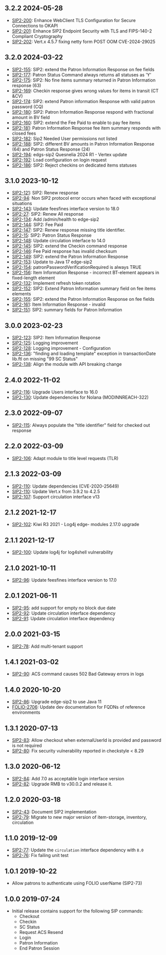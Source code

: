 ## 3.2.2 2024-05-28
* [SIP2-200](https://issues.folio.org/browse/SIP2-200): Enhance WebClient TLS Configuration for Secure Connections to OKAPI
* [SIP2-201](https://issues.folio.org/browse/SIP2-201): Enhance SIP2 Endpoint Security with TLS and FIPS-140-2 Compliant Cryptography
* [SIP2-202](https://issues.folio.org/browse/SIP2-202): Vert.x 4.5.7 fixing netty form POST OOM CVE-2024-29025


## 3.2.0 2024-03-22
* [SIP2-155](https://issues.folio.org/browse/SIP2-155): SIP2: extend the Patron Information Response on fee fields
* [SIP2-177](https://issues.folio.org/browse/SIP2-177): Patron Status Command always returns all statuses as 'Y'
* [SIP2-175](https://issues.folio.org/browse/SIP2-175): SIP2: No fine items summary returned in Patron Information response (63)
* [SIP2-169](https://issues.folio.org/browse/SIP2-169): Checkin response gives wrong values for items in transit (CT &CV)
* [SIP2-174](https://issues.folio.org/browse/SIP2-174): SIP2: extend Patron information Response with valid patron password (CQ)
* [SIP2-180](https://issues.folio.org/browse/SIP2-180): SIP2: Patron Information Response respond with fractional amount in BV field
* [SIP2-160](https://issues.folio.org/browse/SIP2-160): SIP2: extend the Fee Paid to enable to pay fee items
* [SIP2-181](https://issues.folio.org/browse/SIP2-181): Patron Information Response fee item summary responds with closed fees
* [SIP2-182](https://issues.folio.org/browse/SIP2-182): Sip2 Needed User permissions not listed
* [SIP2-188](https://issues.folio.org/browse/SIP2-188): SIP2: different BV amounts in Patron Information Response (64) and  Patron Status Response (24)
* [SIP2-194](https://issues.folio.org/browse/SIP2-194): edgs-sip2 Quesnelia 2024 R1 - Vertex update
* [SIP2-192](https://issues.folio.org/browse/SIP2-192): Load configuration on login request
* [SIP2-186](https://issues.folio.org/browse/SIP2-186): SIP2: Reject checkins on dedicated items statuses


## 3.1.0 2023-10-12 
* [SIP2-121](https://issues.folio.org/browse/SIP2-121): SIP2: Renew response
* [SIP2-94](https://issues.folio.org/browse/SIP2-94): Non SIP2 protocol error occurs when faced with exceptional situations
* [SIP2-143](https://issues.folio.org/browse/SIP2-143): Update feesfines interface version to 18.0
* [SIP2-27](https://issues.folio.org/browse/SIP2-27): SIP2: Renew All response
* [SIP2-134](https://issues.folio.org/browse/SIP2-134): Add /admin/health to edge-sip2
* [SIP2-144](https://issues.folio.org/browse/SIP2-144): SIP2: Fee Paid
* [SIP2-147](https://issues.folio.org/browse/SIP2-147): SIP2: Renew response missing title identifier.
* [SIP2-15](https://issues.folio.org/browse/SIP2-15): SIP2: Patron Status Response
* [SIP2-148](https://issues.folio.org/browse/SIP2-148): Update circulation interface to 14.0
* [SIP2-145](https://issues.folio.org/browse/SIP2-145): SIP2: extend the Checkin command response
* [SIP2-146](https://issues.folio.org/browse/SIP2-146): Fee Paid response has invalid checksum
* [SIP2-149](https://issues.folio.org/browse/SIP2-149): SIP2: extend the Patron Information Response
* [SIP2-153](https://issues.folio.org/browse/SIP2-153): Update to Java 17 edge-sip2
* [SIP2-154](https://issues.folio.org/browse/SIP2-154): patronPasswordVerificationRequired is always TRUE
* [SIP2-156](https://issues.folio.org/browse/SIP2-156): Item Information Response - incorrect BT-element appears in fixed-length element
* [SIP2-132](https://issues.folio.org/browse/SIP2-132): Implement refresh token rotation
* [SIP2-152](https://issues.folio.org/browse/SIP2-152): SIP2: Extend Patron Information summary field on fee items elements
* [SIP2-155](https://issues.folio.org/browse/SIP2-155): SIP2: extend the Patron Information Response on fee fields
* [SIP2-161](https://issues.folio.org/browse/SIP2-161): Item Information Response - invalid
* [SIP2-151](https://issues.folio.org/browse/SIP2-151): SIP2: summary fields for Patron Information

## 3.0.0 2023-02-23
* [SIP2-123](https://issues.folio.org/browse/SIP2-123): SIP2: Item Information Response
* [SIP2-125](https://issues.folio.org/browse/SIP2-125): Logging improvement
* [SIP2-128](https://issues.folio.org/browse/SIP2-128): Logging improvement - Configuration
* [SIP2-136](https://issues.folio.org/browse/SIP2-136): "finding and loading template" exception in transactionDate lib.ftl on missing "99 SC Status"
* [SIP2-138](https://issues.folio.org/browse/SIP2-138): Align the module with API breaking change

## 2.4.0 2022-11-02
* [SIP2-116](https://issues.folio.org/browse/SIP2-116): Upgrade Users interface to 16.0
* [SIP2-130](https://issues.folio.org/browse/SIP2-130): Update dependencies for Nolana (MODINNREACH-322)

## 2.3.0 2022-09-07
* [SIP2-115](https://issues.folio.org/browse/SIP2-115): Always populate the "title identifier" field for checked out response

## 2.2.0 2022-03-09
* [SIP2-106](https://issues.folio.org/browse/SIP2-106): Adapt module to title level requests (TLR)

## 2.1.3 2022-03-09
* [SIP2-110](https://issues.folio.org/browse/SIP2-110): Update dependencies (CVE-2020-25649)
* [SIP2-110](https://issues.folio.org/browse/SIP2-110): Update Vert.x from 3.9.2 to 4.2.5
* [SIP2-107](https://issues.folio.org/browse/SIP2-107): Support circulation interface v13

## 2.1.2 2021-12-17
* [SIP2-102](https://issues.folio.org/browse/SIP2-102): Kiwi R3 2021 - Log4j edge- modules 2.17.0 upgrade

## 2.1.1 2021-12-17
* [SIP2-100](https://issues.folio.org/browse/SIP2-100): Update log4j for log4shell vulnerability

## 2.1.0 2021-10-11
 * [SIP2-96](https://issues.folio.org/browse/SIP2-96): Update feesfines interface version to 17.0 

## 2.0.1 2021-06-11
 * [SIP2-95](https://issues.folio.org/browse/SIP2-95): add support for empty no block due date 
 * [SIP2-92](https://issues.folio.org/browse/SIP2-92): Update circulation interface dependency 
 * [SIP2-91](https://issues.folio.org/browse/SIP2-91): Update circulation interface dependency 
 
## 2.0.0 2021-03-15
 * [SIP2-78](https://issues.folio.org/browse/SIP2-78): Add multi-tenant support 
 
## 1.4.1 2021-03-02
 * [SIP2-90](https://issues.folio.org/browse/SIP2-90): ACS command causes 502 Bad Gateway errors in logs
 
## 1.4.0 2020-10-20
 * [SIP2-86](https://issues.folio.org/browse/SIP2-86): Upgrade edge-sip2 to use Java 11 
 * [FOLIO-2706](https://issues.folio.org/browse/FOLIO-2706): Update dev documentation for FQDNs of reference environments

## 1.3.1 2020-07-13
 * [SIP2-83](https://issues.folio.org/browse/SIP2-83): Allow checkout when externalUserId is provided and password is not required
 * [SIP2-80](https://issues.folio.org/browse/SIP2-80): Fix security vulnerability reported in checkstyle < 8.29

## 1.3.0 2020-06-12
 * [SIP2-84](https://issues.folio.org/browse/SIP2-84): Add 7.0 as acceptable login interface version
 * [SIP2-82](https://issues.folio.org/browse/SIP2-82): Upgrade RMB to v30.0.2 and release it.

## 1.2.0 2020-03-18
 * [SIP2-43](https://issues.folio.org/browse/SIP2-43): Document SIP2 implementation
 * [SIP2-79](https://issues.folio.org/browse/SIP2-79): Migrate to new major version of item-storage, inventory, circulation

## 1.1.0 2019-12-09
 * [SIP2-77](https://issues.folio.org/browse/SIP2-77): Update the `circulation` interface
   dependency with `8.0`
 * [SIP2-76](https://issues.folio.org/browse/SIP2-76): Fix failing unit test

## 1.0.1 2019-10-22
 * Allow patrons to authenticate using FOLIO userName (SIP2-73) 

## 1.0.0 2019-07-24
 * Initial release contains support for the following SIP commands:
    * Checkout
    * Checkin
    * SC Status
    * Request ACS Resend
    * Login
    * Patron Information
    * End Patron Session
